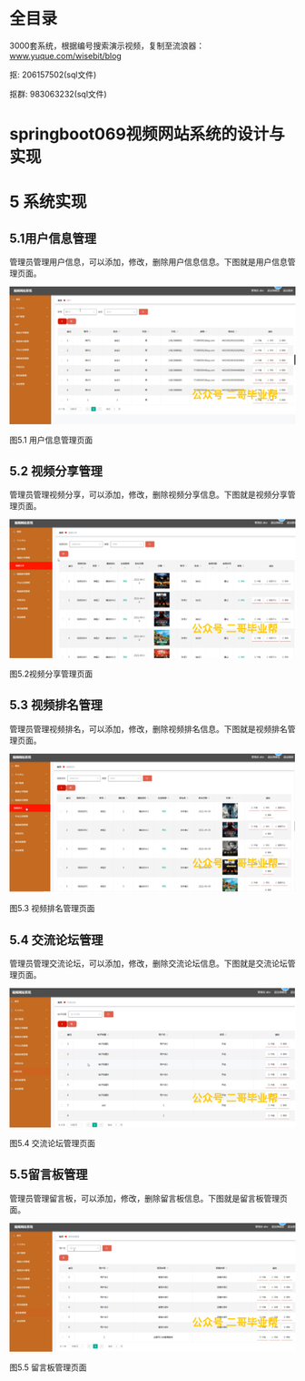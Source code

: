 # 全目录

3000套系统，根据编号搜索演示视频，复制至流浪器：www.yuque.com/wisebit/blog


<p>抠: 206157502(sql文件)</p>
<p>抠群: 983063232(sql文件)</p>


# springboot069视频网站系统的设计与实现
# 5 系统实现
## 5.1用户信息管理
管理员管理用户信息，可以添加，修改，删除用户信息信息。下图就是用户信息管理页面。

![](/md/blog.011.png)

图5.1 用户信息管理页面
## 5.2 视频分享管理
管理员管理视频分享，可以添加，修改，删除视频分享信息。下图就是视频分享管理页面。

![](/md/blog.012.png)

图5.2视频分享管理页面
## 5.3 视频排名管理
管理员管理视频排名，可以添加，修改，删除视频排名信息。下图就是视频排名管理页面。

![](/md/blog.013.png)

图5.3 视频排名管理页面
## 5.4 交流论坛管理
管理员管理交流论坛，可以添加，修改，删除交流论坛信息。下图就是交流论坛管理页面。

![](/md/blog.014.png)

图5.4 交流论坛管理页面
## 5.5留言板管理
管理员管理留言板，可以添加，修改，删除留言板信息。下图就是留言板管理页面。

![](/md/blog.015.png)

图5.5 留言板管理页面





